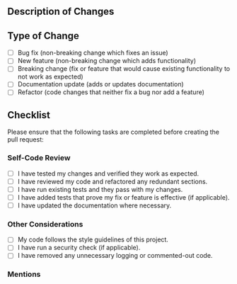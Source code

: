 ## **Description of Changes**
<!-- Provide a concise description of the changes proposed in this pull request. Mention any relevant issues or additional context. -->

## **Type of Change**
- [ ] Bug fix (non-breaking change which fixes an issue)
- [ ] New feature (non-breaking change which adds functionality)
- [ ] Breaking change (fix or feature that would cause existing functionality to not work as expected)
- [ ] Documentation update (adds or updates documentation)
- [ ] Refactor (code changes that neither fix a bug nor add a feature)

## **Checklist**
Please ensure that the following tasks are completed before creating the pull request:

### **Self-Code Review**
- [ ] I have tested my changes and verified they work as expected.
- [ ] I have reviewed my code and refactored any redundant sections.
- [ ] I have run existing tests and they pass with my changes.
- [ ] I have added tests that prove my fix or feature is effective (if applicable).
- [ ] I have updated the documentation where necessary.

### **Other Considerations**
- [ ] My code follows the style guidelines of this project.
- [ ] I have run a security check (if applicable).
- [ ] I have removed any unnecessary logging or commented-out code.

### **Mentions**
<!-- Tag the people or team responsible for reviewing this PR. -->


